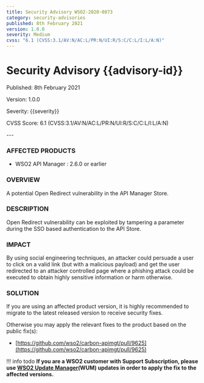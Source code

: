 ```yaml
---
title: Security Advisory WSO2-2020-0873
category: security-advisories
published: 8th February 2021
version: 1.0.0
severity: Medium
cvss: "6.1 (CVSS:3.1/AV:N/AC:L/PR:N/UI:R/S:C/C:L/I:L/A:N)"
---
```


# Security Advisory {{advisory-id}}

<p class="doc-info">Published: 8th February 2021</p>
<p class="doc-info">Version: 1.0.0</p>
<p class="doc-info">Severity: {{severity}}</p>
<p class="doc-info">CVSS Score: 6.1 (CVSS:3.1/AV:N/AC:L/PR:N/UI:R/S:C/C:L/I:L/A:N)</p>
---

### AFFECTED PRODUCTS
* WSO2 API Manager : 2.6.0 or earlier


### OVERVIEW
A potential Open Redirect vulnerability in the API Manager Store.


### DESCRIPTION
Open Redirect vulnerability can be exploited by tampering a parameter during the SSO based authentication to the API Store.


### IMPACT
By using social engineering techniques, an attacker could persuade a user to click on a valid link (but with a malicious payload) and get the user redirected to an attacker controlled page where a phishing attack could be executed to obtain highly sensitive information or harm otherwise.


### SOLUTION
If you are using an affected product version, it is highly recommended to migrate to the latest released version to receive security fixes.

Otherwise you may apply the relevant fixes to the product based on the public fix(s):

* [https://github.com/wso2/carbon-apimgt/pull/9625](https://github.com/wso2/carbon-apimgt/pull/9625)


!!! info todo
    **If you are a WSO2 customer with Support Subscription, please use [WSO2 Update Manager](https://wso2.com/updates/wum)(WUM) updates in order to apply the fix to the affected versions.**
